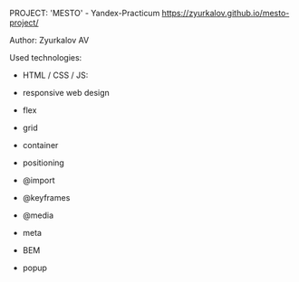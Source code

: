 PROJECT: 'MESTO' - Yandex-Practicum
https://zyurkalov.github.io/mesto-project/

Author: Zyurkalov AV

Used technologies:
- HTML / CSS / JS:

- responsive web design
- flex
- grid
- container
- positioning
- @import
- @keyframes
- @media
- meta
- BEM
- popup
